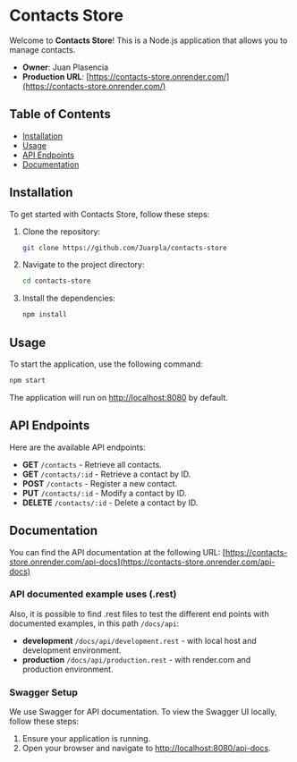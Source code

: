 # Contacts Store

Welcome to **Contacts Store**! This is a Node.js application that allows you to manage contacts. 

- **Owner**: Juan Plasencia
- **Production URL**: [https://contacts-store.onrender.com/](https://contacts-store.onrender.com/)

## Table of Contents

- [Installation](#installation)
- [Usage](#usage)
- [API Endpoints](#api-endpoints)
- [Documentation](#documentation)

## Installation

To get started with Contacts Store, follow these steps:

1. Clone the repository:
    ```bash
    git clone https://github.com/Juarpla/contacts-store
    ```
2. Navigate to the project directory:
    ```bash
    cd contacts-store
    ```
3. Install the dependencies:
    ```bash
    npm install
    ```

## Usage

To start the application, use the following command:
```bash
npm start
```

The application will run on [http://localhost:8080](http://localhost:8080) by default.

## API Endpoints

Here are the available API endpoints:

- **GET** `/contacts` - Retrieve all contacts.
- **GET** `/contacts/:id` - Retrieve a contact by ID.
- **POST** `/contacts` - Register a new contact.
- **PUT** `/contacts/:id` - Modify a contact by ID.
- **DELETE** `/contacts/:id` - Delete a contact by ID.


## Documentation

You can find the API documentation at the following URL:
[https://contacts-store.onrender.com/api-docs](https://contacts-store.onrender.com/api-docs)

### API documented example uses (.rest)

Also, it is possible to find .rest files to test the different end points with documented examples, in this path `/docs/api`:

- **development** `/docs/api/development.rest` - with local host and development environment.
- **production** `/docs/api/production.rest` - with render.com and production environment.

### Swagger Setup

We use Swagger for API documentation. To view the Swagger UI locally, follow these steps:

1. Ensure your application is running.
2. Open your browser and navigate to [http://localhost:8080/api-docs](http://localhost:8080/api-docs).
